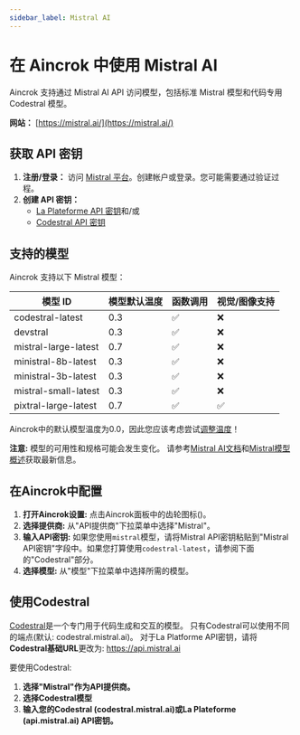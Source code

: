 ```yaml
---
sidebar_label: Mistral AI
---
```


# 在 Aincrok 中使用 Mistral AI

Aincrok 支持通过 Mistral AI API 访问模型，包括标准 Mistral 模型和代码专用 Codestral 模型。

**网站：** [https://mistral.ai/](https://mistral.ai/)

## 获取 API 密钥

1.  **注册/登录：** 访问 [Mistral 平台](https://console.mistral.ai/)。创建帐户或登录。您可能需要通过验证过程。
2.  **创建 API 密钥：**
    - [La Plateforme API 密钥](https://console.mistral.ai/api-keys/)和/或
    - [Codestral API 密钥](https://console.mistral.ai/codestral)

## 支持的模型

Aincrok 支持以下 Mistral 模型：

| 模型 ID              | 模型默认温度 | 函数调用 | 视觉/图像支持 |
| -------------------- | ------------ | -------- | ------------- |
| codestral-latest     | 0.3          | ✅       | ❌            |
| devstral             | 0.3          | ✅       | ❌            |
| mistral-large-latest | 0.7          | ✅       | ❌            |
| ministral-8b-latest  | 0.3          | ✅       | ❌            |
| ministral-3b-latest  | 0.3          | ✅       | ❌            |
| mistral-small-latest | 0.3          | ✅       | ❌            |
| pixtral-large-latest | 0.7          | ✅       | ✅            |

Aincrok中的默认模型温度为0.0，因此您应该考虑尝试[调整温度](/features/model-temperature)！

**注意:** 模型的可用性和规格可能会发生变化。
请参考[Mistral AI文档](https://docs.mistral.ai/api/)和[Mistral模型概述](https://docs.mistral.ai/getting-started/models/models_overview/)获取最新信息。

## 在Aincrok中配置

1. **打开Aincrok设置:** 点击Aincrok面板中的齿轮图标(<Codicon name="gear" />)。
2. **选择提供商:** 从"API提供商"下拉菜单中选择"Mistral"。
3. **输入API密钥:** 如果您使用`mistral`模型，请将Mistral API密钥粘贴到"Mistral API密钥"字段中。如果您打算使用`codestral-latest`，请参阅下面的"Codestral"部分。
4. **选择模型:** 从"模型"下拉菜单中选择所需的模型。

## 使用Codestral

[Codestral](https://docs.mistral.ai/capabilities/code_generation/)是一个专门用于代码生成和交互的模型。
只有Codestral可以使用不同的端点(默认: codestral.mistral.ai)。
对于La Platforme API密钥，请将**Codestral基础URL**更改为: https://api.mistral.ai

要使用Codestral:

1. **选择"Mistral"作为API提供商。**
2. **选择Codestral模型**
3. **输入您的Codestral (codestral.mistral.ai)或La Plateforme (api.mistral.ai) API密钥。**

